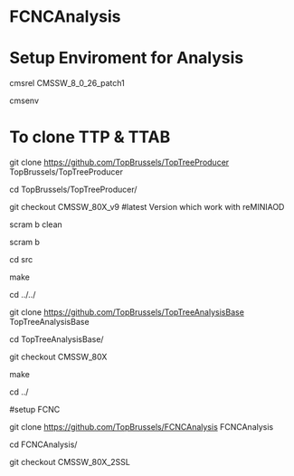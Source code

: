 # FCNCAnalysis
# Setup Enviroment for Analysis 
cmsrel CMSSW_8_0_26_patch1

cmsenv

# To clone TTP & TTAB

git clone https://github.com/TopBrussels/TopTreeProducer TopBrussels/TopTreeProducer

cd TopBrussels/TopTreeProducer/

git checkout CMSSW_80X_v9 #latest Version which work with reMINIAOD

scram b clean

scram b

cd src

make

cd ../../

git clone https://github.com/TopBrussels/TopTreeAnalysisBase TopTreeAnalysisBase

cd TopTreeAnalysisBase/

git checkout CMSSW_80X

make

cd ../

#setup FCNC 

git clone https://github.com/TopBrussels/FCNCAnalysis FCNCAnalysis

cd FCNCAnalysis/

git checkout CMSSW_80X_2SSL
